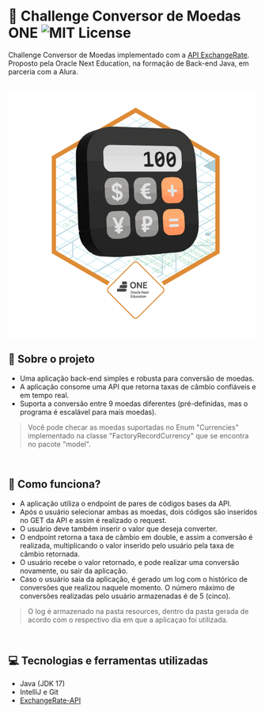 # :currency_exchange: Challenge Conversor de Moedas ONE ![MIT License](https://img.shields.io/badge/License-MIT-green.svg)
Challenge Conversor de Moedas implementado com a [API ExchangeRate](https://www.exchangerate-api.com).<br>
Proposto pela Oracle Next Education, na formação de Back-end Java, em parceria com a Alura.

<br>
<img alt="Badge da Conclusão do Challenge" src="Badge-Conversor.png" align="center">
<br>

## :wrench: Sobre o projeto
- Uma aplicação back-end simples e robusta para conversão de moedas.
- A aplicação consome uma API que retorna taxas de câmbio confiáveis e em tempo real.
- Suporta a conversão entre 9 moedas diferentes (pré-definidas, mas o programa é escalável para mais moedas).
> Você pode checar as moedas suportadas no Enum "Currencies" implementado na classe "FactoryRecordCurrency" que se encontra no pacote "model".

<br>

## :money_with_wings: Como funciona?
- A aplicação utiliza o endpoint de pares de códigos bases da API.
- Após o usuário selecionar ambas as moedas, dois códigos são inseridos no GET da API e assim é realizado o request.
- O usuário deve também inserir o valor que deseja converter.
- O endpoint retorna a taxa de câmbio em double, e assim a conversão é realizada, multiplicando o valor inserido pelo usuário pela taxa de câmbio retornada.
- O usuário recebe o valor retornado, e pode realizar uma conversão novamente, ou sair da aplicação.
- Caso o usuário saia da aplicação, é gerado um log com o histórico de conversões que realizou naquele momento. O número máximo de conversões realizadas pelo usuário armazenadas é de 5 (cinco).
> O log é armazenado na pasta resources, dentro da pasta gerada de acordo com o respectivo dia em que a aplicaçao foi utilizada.

<br>

## :computer: Tecnologias e ferramentas utilizadas
- Java (JDK 17)
- IntelliJ e Git
- [ExchangeRate-API](https://www.exchangerate-api.com)
